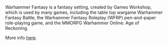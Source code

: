Warhammer Fantasy is a fantasy setting, created by Games Workshop,
which is used by many games, including the table top wargame Warhammer Fantasy Battle,
the Warhammer Fantasy Roleplay (WFRP) pen-and-paper role-playing game,
and the MMORPG Warhammer Online: Age of Reckoning.

More info [here](https://en.wikipedia.org/wiki/Warhammer_Fantasy_(setting)).